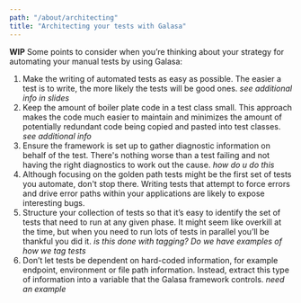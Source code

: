 ```yaml
---
path: "/about/architecting"
title: "Architecting your tests with Galasa"
---
```

**WIP** Some points to consider when you’re thinking about your strategy for automating your manual tests by using Galasa:

1.	Make the writing of automated tests as easy as possible. The easier a test is to write, the more likely the tests will be good ones. *see additional info in slides*
1.	Keep the amount of boiler plate code in a test class small. This approach makes the code much easier to maintain and minimizes the amount of potentially redundant code being copied and pasted into test classes. *see additional info*
1.	Ensure the framework is set up to gather diagnostic information on behalf of the test.  There's nothing worse than a test failing and not having the right diagnostics to work out the cause. *how do u do this*
1.	Although focusing on the golden path tests might be the first set of tests you automate, don't stop there.  Writing tests that attempt to force errors and drive error paths within your applications are likely to expose interesting bugs.
1.	Structure your collection of tests so that it’s easy to identify the set of tests that need to run at any given phase. It might seem like overkill at the time, but when you need to run lots of tests in parallel you’ll be thankful you did it. *is this done with tagging? Do we have examples of how we tag tests*
1.	Don’t let tests be dependent on hard-coded information, for example endpoint, environment or file path information. Instead, extract this type of information into a variable that the Galasa framework controls. *need an example*

